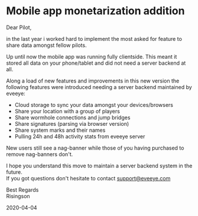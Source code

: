 # Mobile app monetarization addition
Dear Pilot,

in the last year i worked hard to implement the most asked for feature to share data amongst fellow pilots.

Up until now the mobile app was running fully clientside. This meant it stored all data on your phone/tablet and did not need a server backend at all. 

Along a load of new features and improvements in this new version the following features were introduced needing a server backend maintained by eveeye:

- Cloud storage to sync your data amongst your devices/browsers
- Share your location with a group of players
- Share wormhole connections and jump bridges
- Share signatures (parsing via browser version)
- Share system marks and their names
- Pulling 24h and 48h activity stats from eveeye server

New users still see a nag-banner while those of you having purchased to remove nag-banners don't.

I hope you understand this move to maintain a server backend system in the future.<br>
If you got questions don't hesitate to contact support@eveeye.com<br>

Best Regards<br>
Risingson

2020-04-04





<!--stackedit_data:
eyJoaXN0b3J5IjpbMTEzNzAzMTI1OSwtMjgwOTY1NTgwLDEwOD
EyNjE5ODcsMzY1MDMwNDI3LDQyNzcxODU4OCwxMjQxODIyMTQx
LC0xMTc0MTgzMjc0LC0xMjMyMzAxODY2LC0xNTkxMzE2NjIsMT
E5MTAxMzA2MCwtMTA2MjExMzY2Ml19
-->